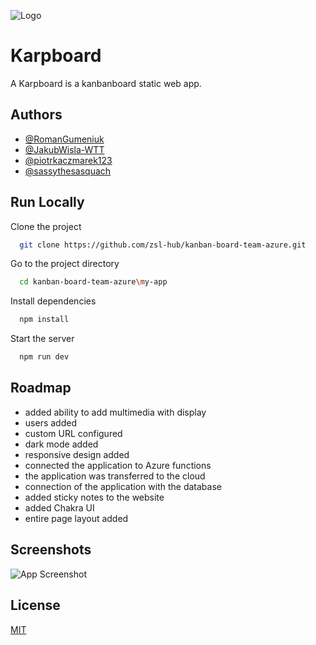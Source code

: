 
![Logo](https://github.com/zsl-hub/kanban-board-team-azure/blob/main/e7935cfe-bea7-11ee-8b2b-022281ae900b.png)


# Karpboard

A Karpboard is a kanbanboard static web app.


## Authors

- [@RomanGumeniuk](https://github.com/RomanGumeniuk)
- [@JakubWisla-WTT](https://github.com/JakubWisla-WTT)
- [@piotrkaczmarek123](https://github.com/piotrkaczmarek123)
- [@sassythesasquach](https://github.com/sassythesasquach)


## Run Locally

Clone the project

```bash
  git clone https://github.com/zsl-hub/kanban-board-team-azure.git
```

Go to the project directory

```bash
  cd kanban-board-team-azure\my-app
```

Install dependencies

```bash
  npm install
```

Start the server

```bash
  npm run dev
```



## Roadmap

- added ability to add multimedia with display
- users added
- custom URL configured
- dark mode added
- responsive design added
- connected the application to Azure functions
- the application was transferred to the cloud
- connection of the application with the database
- added sticky notes to the website
- added Chakra UI
- entire page layout added







## Screenshots

![App Screenshot](https://github.com/zsl-hub/kanban-board-team-azure/blob/main/Opera%20Snapshot_2024-02-01_132105_localhost.png)


## License

[MIT](https://choosealicense.com/licenses/mit/)

